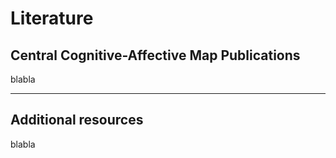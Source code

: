 Literature
=====

Central Cognitive-Affective Map Publications
------------
blabla

***
Additional resources
------------

blabla

